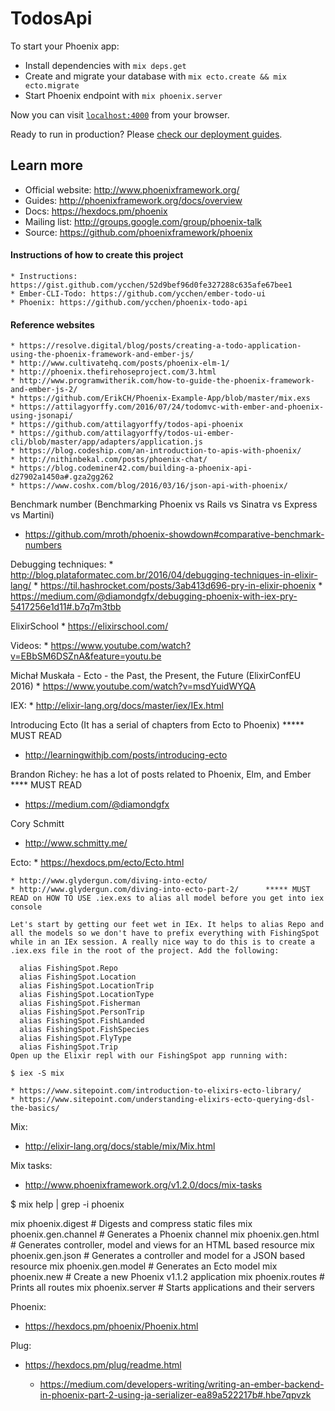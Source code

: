 # TodosApi

To start your Phoenix app:

  * Install dependencies with `mix deps.get`
  * Create and migrate your database with `mix ecto.create && mix ecto.migrate`
  * Start Phoenix endpoint with `mix phoenix.server`

Now you can visit [`localhost:4000`](http://localhost:4000) from your browser.

Ready to run in production? Please [check our deployment guides](http://www.phoenixframework.org/docs/deployment).

## Learn more

  * Official website: http://www.phoenixframework.org/
  * Guides: http://phoenixframework.org/docs/overview
  * Docs: https://hexdocs.pm/phoenix
  * Mailing list: http://groups.google.com/group/phoenix-talk
  * Source: https://github.com/phoenixframework/phoenix

#### Instructions of how to create this project

	* Instructions: https://gist.github.com/ycchen/52d9bef96d0fe327288c635afe67bee1
	* Ember-CLI-Todo: https://github.com/ycchen/ember-todo-ui
	* Phoenix: https://github.com/ycchen/phoenix-todo-api

#### Reference websites
	
	* https://resolve.digital/blog/posts/creating-a-todo-application-using-the-phoenix-framework-and-ember-js/
	* http://www.cultivatehq.com/posts/phoenix-elm-1/
	* http://phoenix.thefirehoseproject.com/3.html
	* http://www.programwitherik.com/how-to-guide-the-phoenix-framework-and-ember-js-2/
	* https://github.com/ErikCH/Phoenix-Example-App/blob/master/mix.exs
	* https://attilagyorffy.com/2016/07/24/todomvc-with-ember-and-phoenix-using-jsonapi/
	* https://github.com/attilagyorffy/todos-api-phoenix
	* https://github.com/attilagyorffy/todos-ui-ember-cli/blob/master/app/adapters/application.js
	* https://blog.codeship.com/an-introduction-to-apis-with-phoenix/
	* http://nithinbekal.com/posts/phoenix-chat/
	* https://blog.codeminer42.com/building-a-phoenix-api-d27902a1450a#.gza2gg262
	* https://www.coshx.com/blog/2016/03/16/json-api-with-phoenix/

Benchmark number (Benchmarking Phoenix vs Rails vs Sinatra vs Express vs Martini)
 * https://github.com/mroth/phoenix-showdown#comparative-benchmark-numbers
	
Debugging techniques:
	* http://blog.plataformatec.com.br/2016/04/debugging-techniques-in-elixir-lang/
	* https://til.hashrocket.com/posts/3ab413d696-pry-in-elixir-phoenix
	* https://medium.com/@diamondgfx/debugging-phoenix-with-iex-pry-5417256e1d11#.b7q7m3tbb

ElixirSchool
	* https://elixirschool.com/	

Videos:	
	* https://www.youtube.com/watch?v=EBbSM6DSZnA&feature=youtu.be

Michał Muskała - Ecto - the Past, the Present, the Future (ElixirConfEU 2016)
	* https://www.youtube.com/watch?v=msdYuidWYQA
	
IEX:
	* http://elixir-lang.org/docs/master/iex/IEx.html

Introducing Ecto (It has a serial of chapters from Ecto to Phoenix) ***** MUST READ
  * http://learningwithjb.com/posts/introducing-ecto 

Brandon Richey: he has a lot of posts related to Phoenix, Elm, and Ember **** MUST READ
  * https://medium.com/@diamondgfx

Cory Schmitt
  * http://www.schmitty.me/

Ecto:
	* https://hexdocs.pm/ecto/Ecto.html

	* http://www.glydergun.com/diving-into-ecto/		
	* http://www.glydergun.com/diving-into-ecto-part-2/      ***** MUST READ on HOW TO USE .iex.exs to alias all model before you get into iex console

	Let's start by getting our feet wet in IEx. It helps to alias Repo and all the models so we don't have to prefix everything with FishingSpot while in an IEx session. A really nice way to do this is to create a  .iex.exs file in the root of the project. Add the following:

	  alias FishingSpot.Repo
	  alias FishingSpot.Location
	  alias FishingSpot.LocationTrip
	  alias FishingSpot.LocationType
	  alias FishingSpot.Fisherman
	  alias FishingSpot.PersonTrip
	  alias FishingSpot.FishLanded
	  alias FishingSpot.FishSpecies
	  alias FishingSpot.FlyType
	  alias FishingSpot.Trip
	Open up the Elixir repl with our FishingSpot app running with:

	$ iex -S mix  

	* https://www.sitepoint.com/introduction-to-elixirs-ecto-library/
	* https://www.sitepoint.com/understanding-elixirs-ecto-querying-dsl-the-basics/


Mix:
 * http://elixir-lang.org/docs/stable/mix/Mix.html

Mix tasks:
 * http://www.phoenixframework.org/v1.2.0/docs/mix-tasks

$ mix help | grep -i phoenix

mix phoenix.digest      # Digests and compress static files
mix phoenix.gen.channel # Generates a Phoenix channel
mix phoenix.gen.html    # Generates controller, model and views for an HTML based resource
mix phoenix.gen.json    # Generates a controller and model for a JSON based resource
mix phoenix.gen.model   # Generates an Ecto model
mix phoenix.new         # Create a new Phoenix v1.1.2 application
mix phoenix.routes      # Prints all routes
mix phoenix.server      # Starts applications and their servers

Phoenix:
 * https://hexdocs.pm/phoenix/Phoenix.html

Plug:
 * https://hexdocs.pm/plug/readme.html



	* https://medium.com/developers-writing/writing-an-ember-backend-in-phoenix-part-2-using-ja-serializer-ea89a522217b#.hbe7qpvzk
